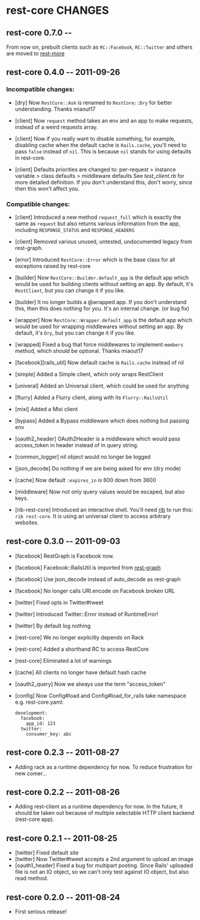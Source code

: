 # rest-core CHANGES

## rest-core 0.7.0 --

From now on, prebuilt clients such as `RC::Facebook`, `RC::Twitter` and
others are moved to [rest-more][]

[rest-more]: https://github.com/cardinalblue/rest-more

## rest-core 0.4.0 -- 2011-09-26

### Incompatible changes:

* [dry] Now `RestCore::Ask` is renamed to `RestCore::Dry` for better
  understanding. Thanks miaout17

* [client] Now `request` method takes an env and an app to make requests,
  instead of a weird requests array.

* [client] Now if you really want to disable something, for example,
  disabling cache when the default cache is `Rails.cache`, you'll need to
  pass `false` instead of `nil`. This is because `nil` stands for using
  defaults in rest-core.

* [client] Defaults priorities are changed to:
  per-request > instance variable > class defaults > middleware defaults
  See *test_client.rb* for more detailed definition. If you don't understand
  this, don't worry, since then this won't affect you.

### Compatible changes:

* [client] Introduced a new method `request_full` which is exactly the same
  as `request` but also returns various information from the app, including
  `RESPONSE_STATUS` and `RESPONSE_HEADERS`

* [client] Removed various unused, untested, undocumented legacy from
  rest-graph.

* [error] Introduced `RestCore::Error` which is the base class for all
  exceptions raised by rest-core

* [builder] Now `RestCore::Builder.default_app` is the default app which
  would be used for building clients without setting an app. By default,
  it's `RestClient`, but you can change it if you like.

* [builder] It no longer builds a @wrapped app. If you don't understand this,
  then this does nothing for you. It's an internal change. (or bug fix)

* [wrapper] Now `RestCore::Wrapper.default_app` is the default app which
  would be used for wrapping middlewares without setting an app. By default,
  it's `Dry`, but you can change it if you like.

* [wrapped] Fixed a bug that force middlewares to implement `members` method,
  which should be optional. Thanks miaout17

* [facebook][rails_util] Now default cache is `Rails.cache` instead of nil
* [simple]   Added a Simple client, which only wraps RestClient
* [univeral] Added an Universal client, which could be used for anything
* [flurry]   Added a Flurry client, along with its `Flurry::RailsUtil`
* [mixi]     Added a Mixi client

* [bypass] Added a Bypass middleware which does nothing but passing env
* [oauth2_header] OAuth2Header is a middleware which would pass access_token
  in header instead of in query string.
* [common_logger] nil object would no longer be logged
* [json_decode] Do nothing if we are being asked for env (dry mode)
* [cache] Now default `:expires_in` is 600 down from 3600
* [middleware] Now not only query values would be escaped, but also keys.

* [rib-rest-core] Introduced an interactive shell. You'll need [rib][] to
  run this: `rib rest-core`. It is using an universal client to access
  arbitrary websites.

[rib]: https://github.com/godfat/rib

## rest-core 0.3.0 -- 2011-09-03

* [facebook] RestGraph is Facebook now.
* [facebook] Facebook::RailsUtil is imported from [rest-graph][]
* [facebook] Use json_decode instead of auto_decode as rest-graph
* [facebook] No longer calls URI.encode on Facebook broken URL
* [twitter] Fixed opts in Twitter#tweet
* [twitter] Introduced Twitter::Error instead of RuntimeError!
* [twitter] By default log nothing
* [rest-core] We no longer explicitly depends on Rack
* [rest-core] Added a shorthand RC to access RestCore
* [rest-core] Eliminated a lot of warnings
* [cache] All clients no longer have default hash cache
* [oauth2_query] Now we always use the term "access_token"
* [config] Now Config#load and Config#load_for_rails take namespace
  e.g. rest-core.yaml:

      development:
        facebook:
          app_id: 123
        twitter:
          consumer_key: abc

[rest-graph]: https://github.com/cardinalblue/rest-graph

## rest-core 0.2.3 -- 2011-08-27

* Adding rack as a runtime dependency for now.
  To reduce frustration for new comer...

## rest-core 0.2.2 -- 2011-08-26

* Adding rest-client as a runtime dependency for now.
  In the future, it should be taken out because of multiple
  selectable HTTP client backend (rest-core app).

## rest-core 0.2.1 -- 2011-08-25

* [twitter] Fixed default site
* [twitter] Now Twitter#tweet accepts a 2nd argument to upload an image
* [oauth1_header] Fixed a bug for multipart posting. Since Rails' uploaded
                  file is not an IO object, so we can't only test against
                  IO object, but also read method.

## rest-core 0.2.0 -- 2011-08-24

* First serious release!
